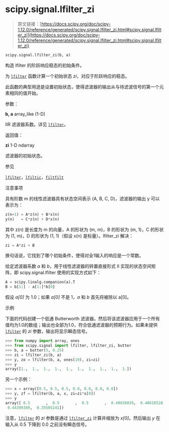 # scipy.signal.lfilter_zi

> 原文链接：[https://docs.scipy.org/doc/scipy-1.12.0/reference/generated/scipy.signal.lfilter_zi.html#scipy.signal.lfilter_zi](https://docs.scipy.org/doc/scipy-1.12.0/reference/generated/scipy.signal.lfilter_zi.html#scipy.signal.lfilter_zi)

```py
scipy.signal.lfilter_zi(b, a)
```

构造 lfilter 的阶跃响应稳态的初始条件。

为 [`lfilter`](https://docs.scipy.org/doc/scipy-1.12.0/reference/generated/scipy.signal.lfilter.html#scipy.signal.lfilter "scipy.signal.lfilter") 函数计算一个初始状态 *zi*，对应于阶跃响应的稳态。

此函数的典型用途是设置初始状态，使得滤波器的输出从与待滤波信号的第一个元素相同的值开始。

参数：

**b, a** array_like (1-D)

IIR 滤波器系数。详见 [`lfilter`](https://docs.scipy.org/doc/scipy-1.12.0/reference/generated/scipy.signal.lfilter.html#scipy.signal.lfilter "scipy.signal.lfilter")。

返回值：

**zi** 1-D ndarray

滤波器的初始状态。

参见

[`lfilter`](https://docs.scipy.org/doc/scipy-1.12.0/reference/generated/scipy.signal.lfilter.html#scipy.signal.lfilter "scipy.signal.lfilter")，[`lfiltic`](https://docs.scipy.org/doc/scipy-1.12.0/reference/generated/scipy.signal.lfiltic.html#scipy.signal.lfiltic "scipy.signal.lfiltic")，[`filtfilt`](https://docs.scipy.org/doc/scipy-1.12.0/reference/generated/scipy.signal.filtfilt.html#scipy.signal.filtfilt "scipy.signal.filtfilt")

注意事项

具有阶数 m 的线性滤波器具有状态空间表示 (A, B, C, D)，滤波器的输出 y 可以表示为：

```py
z(n+1) = A*z(n) + B*x(n)
y(n)   = C*z(n) + D*x(n) 
```

其中 z(n) 是长度为 m 的向量，A 的形状为 (m, m)，B 的形状为 (m, 1)，C 的形状为 (1, m)，D 的形状为 (1, 1)（假设 x(n) 是标量）。lfilter_zi 解决：

```py
zi = A*zi + B 
```

换句话说，它找到了哪个初始条件，使得对全1输入的响应是一个常数。

给定滤波器系数 *a* 和 *b*，用于线性滤波器的转置直接形式 II 实现的状态空间矩阵，即 scipy.signal.lfilter 使用的实现方式如下：

```py
A = scipy.linalg.companion(a).T
B = b[1:] - a[1:]*b[0] 
```

假设 *a[0]* 为 1.0；如果 *a[0]* 不是 1，*a* 和 *b* 首先将被除以 a[0]。

示例

下面的代码创建一个低通 Butterworth 滤波器。然后将该滤波器应用于一个所有值均为1.0的数组；输出也全部为1.0，符合低通滤波器的预期行为。如果未提供 [`lfilter`](https://docs.scipy.org/doc/scipy-1.12.0/reference/generated/scipy.signal.lfilter.html#scipy.signal.lfilter "scipy.signal.lfilter") 的 *zi* 参数，输出将显示瞬态信号。

```py
>>> from numpy import array, ones
>>> from scipy.signal import lfilter, lfilter_zi, butter
>>> b, a = butter(5, 0.25)
>>> zi = lfilter_zi(b, a)
>>> y, zo = lfilter(b, a, ones(10), zi=zi)
>>> y
array([1.,  1.,  1.,  1.,  1.,  1.,  1.,  1.,  1.,  1.]) 
```

另一个示例：

```py
>>> x = array([0.5, 0.5, 0.5, 0.0, 0.0, 0.0, 0.0])
>>> y, zf = lfilter(b, a, x, zi=zi*x[0])
>>> y
array([ 0.5       ,  0.5       ,  0.5       ,  0.49836039,  0.48610528,
 0.44399389,  0.35505241]) 
```

注意，[`lfilter`](https://docs.scipy.org/doc/scipy-1.12.0/reference/generated/scipy.signal.lfilter.html#scipy.signal.lfilter "scipy.signal.lfilter") 的 *zi* 参数是通过 [`lfilter_zi`](#scipy.signal.lfilter_zi "scipy.signal.lfilter_zi") 计算并缩放为 *x[0]*。然后输出 *y* 在输入从 0.5 下降到 0.0 之前没有瞬态信号。
